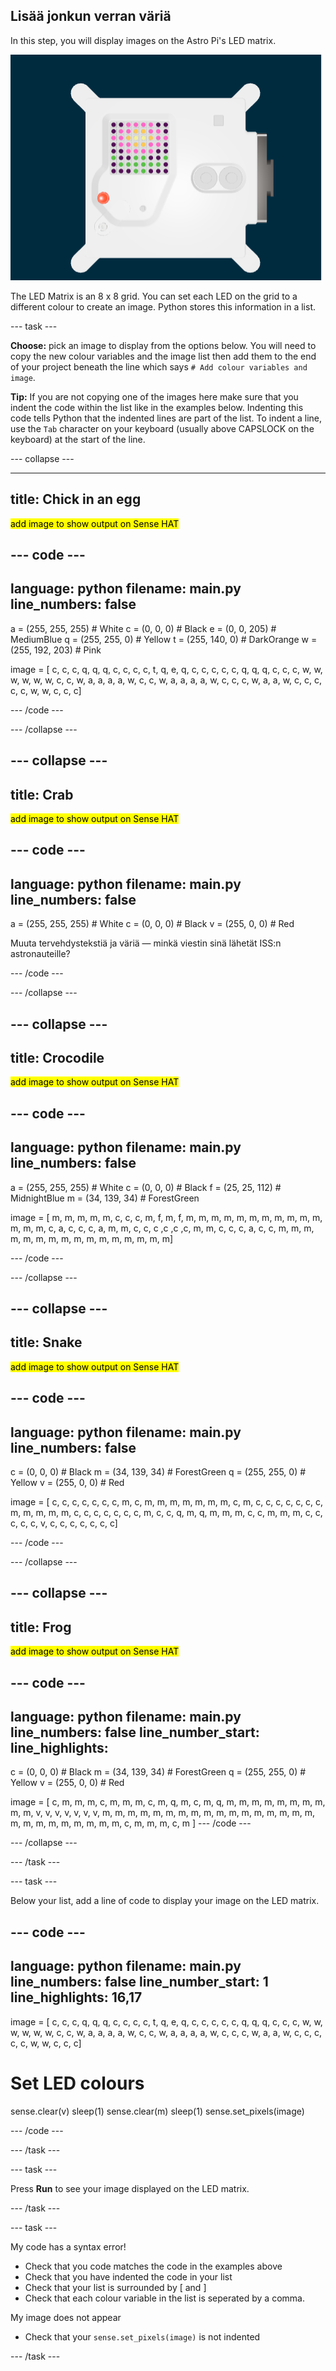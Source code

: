 ## Lisää jonkun verran väriä

In this step, you will display images on the Astro Pi's LED matrix.

![A screenshot of the emulator window showing the Flight Unit with the LED matrix displaying a picture of the Flight Unit itself](images/fu-pic.png)

The LED Matrix is an 8 x 8 grid. You can set each LED on the grid to a different colour to create an image. Python stores this information in a list.

--- task ---

**Choose:** pick an image to display from the options below. You will need to copy the new colour variables and the image list then add them to the end of your project beneath the line which says `# Add colour variables and image`.


**Tip:** If you are not copying one of the images here make sure that you indent the code within the list like in the examples below. Indenting this code tells Python that the indented lines are part of the list. To indent a line, use the `Tab` character on your keyboard (usually above CAPSLOCK on the keyboard) at the start of the line.

--- collapse ---

---
title: Chick in an egg
---

<mark>add image to show output on Sense HAT</mark>

--- code ---
---
language: python filename: main.py
line_numbers: false
---
a = (255, 255, 255) # White c = (0, 0, 0) # Black e = (0, 0, 205) # MediumBlue q = (255, 255, 0) # Yellow t = (255, 140, 0) # DarkOrange w = (255, 192, 203) # Pink


image = [ c, c, c, q, q, q, c, c, c, c, t, q, e, q, c, c, c, c, c, q, q, q, c, c, c, w, w, w, w, w, w, c, c, w, a, a, a, a, w, c, c, w, a, a, a, a, w, c, c, c, w, a, a, w, c, c, c, c, c, w, w, c, c, c]

--- /code ---

--- /collapse ---

--- collapse ---
---
title: Crab
---

<mark>add image to show output on Sense HAT</mark>

--- code ---
---
language: python filename: main.py
line_numbers: false
---

a = (255, 255, 255) # White c = (0, 0, 0) # Black v = (255, 0, 0) # Red


Muuta tervehdystekstiä ja väriä — minkä viestin sinä lähetät ISS:n astronauteille?

--- /code ---

--- /collapse ---


--- collapse ---
---
title: Crocodile
---

<mark>add image to show output on Sense HAT</mark>

--- code ---
---
language: python filename: main.py
line_numbers: false
---

a = (255, 255, 255) # White c = (0, 0, 0) # Black f = (25, 25, 112) # MidnightBlue m = (34, 139, 34) # ForestGreen


image = [ m, m, m, m, m, c, c, c, m, f, m, f, m, m, m, m, m, m, m, m, m, m, m, m, m, m, c, a, c, c, c, a, m, m, c, c, c ,c ,c ,c, m, m, c, c, c, a, c, c, m, m, m, m, m, m, m, m, m, m, m, m, m, m, m, m]

--- /code ---


--- /collapse ---

--- collapse ---
---
title: Snake
---

<mark>add image to show output on Sense HAT</mark>

--- code ---
---
language: python filename: main.py
line_numbers: false
---

 c = (0, 0, 0) # Black m = (34, 139, 34) # ForestGreen q = (255, 255, 0) # Yellow v = (255, 0, 0) # Red


image = [ c, c, c, c, c, c, c, m, c, m, m, m, m, m, m, m, c, m, c, c, c, c, c, c, c, m, m, m, m, m, c, c, c, c, c, c, c, m, c, c, q, m, q, m, m, m, c, c, m, m, m, c, c, c, c, c, v, c, c, c, c, c, c, c]

--- /code ---

--- /collapse ---

--- collapse ---
---
title: Frog
---

<mark>add image to show output on Sense HAT</mark>

--- code ---
---
language: python filename: main.py line_numbers: false line_number_start:
line_highlights:
---

c = (0, 0, 0) # Black m = (34, 139, 34) # ForestGreen q = (255, 255, 0) # Yellow v = (255, 0, 0) # Red


image = [ c, m, m, m, c, m, m, m, c, m, q, m, c, m, q, m, m, m, m, m, m, m, m, m, m, v, v, v, v, v, v, v, m, m, m, m, m, m, m, m, m, m, m, m, m, m, m, m, m, m, m, m, m, m, m, m, m, m, c, m, m, m, c, m ] --- /code ---

--- /collapse ---

--- /task ---

--- task ---

Below your list, add a line of code to display your image on the LED matrix.

--- code ---
---
language: python filename: main.py line_numbers: false line_number_start: 1
line_highlights: 16,17
---
image = [ c, c, c, q, q, q, c, c, c, c, t, q, e, q, c, c, c, c, c, q, q, q, c, c, c, w, w, w, w, w, w, c, c, w, a, a, a, a, w, c, c, w, a, a, a, a, w, c, c, c, w, a, a, w, c, c, c, c, c, w, w, c, c, c]

# Set LED colours
sense.clear(v) sleep(1) sense.clear(m) sleep(1) sense.set_pixels(image)

--- /code ---

--- /task ---

--- task ---

Press **Run** to see your image displayed on the LED matrix.

--- /task ---

--- task ---

My code has a syntax error!

- Check that you code matches the code in the examples above
- Check that you have indented the code in your list
- Check that your list is surrounded by [ and ]
- Check that each colour variable in the list is seperated by a comma.

My image does not appear
- Check that your `sense.set_pixels(image)` is not indented

--- /task ---



